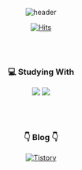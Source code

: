 <div align = "center">

 ![header](https://capsule-render.vercel.app/api?type=waving&height=200&text=YoungkyuSong&fontSize=40&fontAlign=80&fontAlignY=40&color=gradient)


 [![Hits](https://hits.seeyoufarm.com/api/count/incr/badge.svg?url=https%3A%2F%2Fgithub.com%2FYoungking0914&count_bg=%237E7E7E&title_bg=%23555555&icon=swift.svg&icon_color=%23FF8D00&title=hits&edge_flat=false)](https://hits.seeyoufarm.com)

 <br/><br/>
 
 ### 💻 Studying With
 
 <img src="https://img.shields.io/badge/Swift-E34F26?style=flat-square&logo=Swift&logoColor=white&label=&color=FA7343&labelColor=FA7343"/>
 <img src="https://img.shields.io/badge/Git-F05032?style=flat-square&logo=Git&logoColor=white"/>
 
 <br/><br/>
 
 ### 👇 Blog 👇
 <a href="https://youngkdevlog.tistory.com/"><img alt="Tistory" src ="https://img.shields.io/badge/Tistory-88d9d0?style=flat-square&logo=Tistory&logoColor=white"/></a>

</div>
